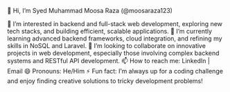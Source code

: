 👋 Hi, I’m Syed Muhammad Moosa Raza (@moosaraza123)

👀 I’m interested in backend and full-stack web development, exploring new tech stacks, and building efficient, scalable applications.
🌱 I’m currently learning advanced backend frameworks, cloud integration, and refining my skills in NoSQL and Laravel.
💞️ I’m looking to collaborate on innovative projects in web development, especially those involving complex backend systems and RESTful API development.
📫 How to reach me: LinkedIn | Email
😄 Pronouns: He/Him
⚡ Fun fact: I’m always up for a coding challenge and enjoy finding creative solutions to tricky development problems!
